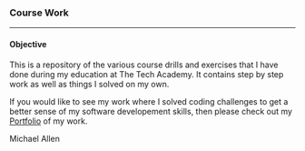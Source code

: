 ### Course Work
***
#### Objective
This is a repository of the various course drills and exercises that I have done during my education at The Tech Academy. It contains step by step work as well as things I solved on my own. 

If you would like to see my work where I solved coding challenges to get a better sense of my software developement skills, then please check out my [Portfolio](Portfolio-for-MichaelAllen) of my work.

Michael Allen
